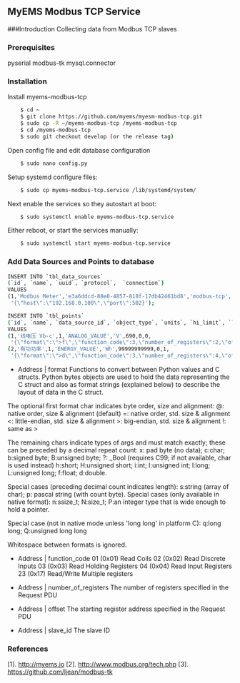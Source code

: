 ## MyEMS Modbus TCP Service

###Introduction
Collecting data from Modbus TCP slaves


### Prerequisites
pyserial
modbus-tk
mysql.connector

### Installation
Install myems-modbus-tcp
```bash
    $ cd ~
    $ git clone https://github.com/myems/myesm-modbus-tcp.git
    $ sudo cp -R ~/myems-modbus-tcp /myems-modbus-tcp
    $ cd /myems-modbus-tcp
    $ sudo git checkout develop (or the release tag)
```
Open config file and edit database configuration
```bash
    $ sudo nano config.py
```
Setup systemd configure files:
```bash
    $ sudo cp myems-modbus-tcp.service /lib/systemd/system/
```
Next enable the services so they autostart at boot:
```bash
    $ sudo systemctl enable myems-modbus-tcp.service
```
Either reboot, or start the services manually:
```bash
    $ sudo systemctl start myems-modbus-tcp.service
```

### Add Data Sources and Points to database

```bash
INSERT INTO `tbl_data_sources`
(`id`, `name`, `uuid`, `protocol`,  `connection`)
VALUES
(1,'Modbus Meter','e3a6ddcd-88e0-4857-818f-17db42461bd8','modbus-tcp',
 '{\"host\":\"192.168.0.100\",\"port\":502}');
```

```bash
INSERT INTO `tbl_points`
(`id`, `name`, `data_source_id`, `object_type`, `units`, `hi_limit`, `low_limit`, `is_trend`, `address`)
VALUES
(1,'线电压 Vb-c',1,'ANALOG_VALUE','V',690,0,0,
 '{\"format\":\">f\",\"function_code\":3,\"number_of_registers\":2,\"offset\":9,\"slave_id\":1}'),
(2,'有功功率',1,'ENERGY_VALUE','Wh',99999999999,0,1,
 '{\"format\":\">d\",\"function_code\":3,\"number_of_registers\":4,\"offset\":801,\"slave_id\":1}');

```

* Address | format
Functions to convert between Python values and C structs.
Python bytes objects are used to hold the data representing the C struct
and also as format strings (explained below) to describe the layout of data in the C struct.

The optional first format char indicates byte order, size and alignment:
    @: native order, size & alignment (default)
    =: native order, std. size & alignment
    <: little-endian, std. size & alignment
    >: big-endian, std. size & alignment
    !: same as >

The remaining chars indicate types of args and must match exactly;
these can be preceded by a decimal repeat count:
    x: pad byte (no data); c:char; b:signed byte; B:unsigned byte;
    ?: _Bool (requires C99; if not available, char is used instead)
    h:short; H:unsigned short; i:int; I:unsigned int;
    l:long; L:unsigned long; f:float; d:double.

Special cases (preceding decimal count indicates length):
    s:string (array of char); p: pascal string (with count byte).
Special cases (only available in native format):
    n:ssize_t; N:size_t;
    P:an integer type that is wide enough to hold a pointer.

Special case (not in native mode unless 'long long' in platform C):
    q:long long; Q:unsigned long long

Whitespace between formats is ignored.

* Address | function_code
    01 (0x01) Read Coils
    02 (0x02) Read Discrete Inputs
    03 (0x03) Read Holding Registers
    04 (0x04) Read Input Registers
    23 (0x17) Read/Write Multiple registers

* Address | number_of_registers
    The number of registers specified in the Request PDU

* Address | offset
    The starting register address specified in the Request PDU

* Address | slave_id
    The slave ID


### References
  [1]. http://myems.io
  [2]. http://www.modbus.org/tech.php
  [3]. https://github.com/ljean/modbus-tk


